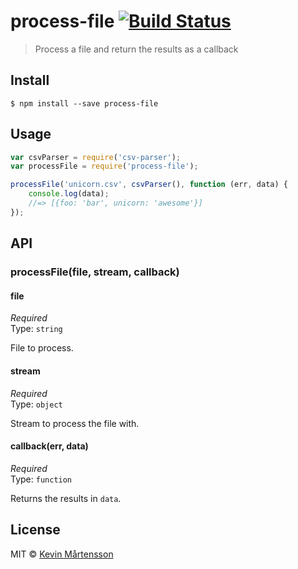 # process-file [![Build Status](https://travis-ci.org/kevva/process-file.svg?branch=master)](https://travis-ci.org/kevva/process-file)

> Process a file and return the results as a callback


## Install

```
$ npm install --save process-file
```


## Usage

```js
var csvParser = require('csv-parser');
var processFile = require('process-file');

processFile('unicorn.csv', csvParser(), function (err, data) {
	console.log(data);
	//=> [{foo: 'bar', unicorn: 'awesome'}]
});
```


## API

### processFile(file, stream, callback)

#### file

*Required*  
Type: `string`

File to process.

#### stream

*Required*  
Type: `object`

Stream to process the file with.

#### callback(err, data)

*Required*  
Type: `function`

Returns the results in `data`.


## License

MIT © [Kevin Mårtensson](http://github.com/kevva)
